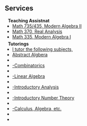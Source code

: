 ## Services

<h4 style="margin:0 10px 0;">Teaching Assistnat</h4>

<ul style="margin:0 0 5px;">
  <li><a href="http://cvpr2023.thecvf.com/"><autocolor>  Math 735/435, Modern Algebra II </autocolor></a></li>
  <li><a href="http://cvpr2023.thecvf.com/"><autocolor>  Math 370, Real Analysis  </autocolor></a></li>
  <li><a href="http://cvpr2023.thecvf.com/"><autocolor>  Math 335, Modern Algebra I </autocolor></a></li>

  
</ul>


<h4 style="margin:0 10px 0;">Tutorings</h4>

<ul style="margin:0 0 20px;">
  <li><a href="https://www.computer.org/csdl/journal/tp"><autocolor> I tutor the following subjects, 
  <li>Abstract Algbera<li>
<li>  -Combinatorics<li>
<li>  -Linear Algebra<li>
<li>  -Introductory Analysis<li>
 <li> -Introductory Number Theory <li>
 <li> -Calculus, Algebra, etc.<li>
 <li> </autocolor></a></li>
 
</ul> 
